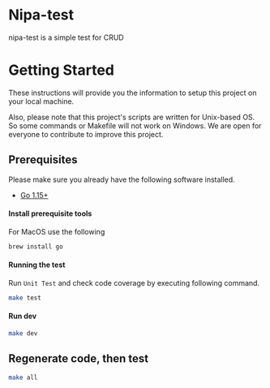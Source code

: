 # Nipa-test

nipa-test is a simple test for CRUD

# Getting Started
These instructions will provide you the information to setup this project on your local machine.

Also, please note that this project's scripts are written for Unix-based OS. So some commands or Makefile will not work on Windows.
We are open for everyone to contribute to improve this project.

## Prerequisites
Please make sure you already have the following software installed.
- [Go 1.15+](https://golang.org/dl/) 

#### Install prerequisite tools
For MacOS use the following
```sh
brew install go
```

#### Running the test
Run `Unit Test` and check code coverage by executing following command.
```sh
make test
```

#### Run dev
```sh
make dev
```

## Regenerate code, then test
```sh
make all
```
